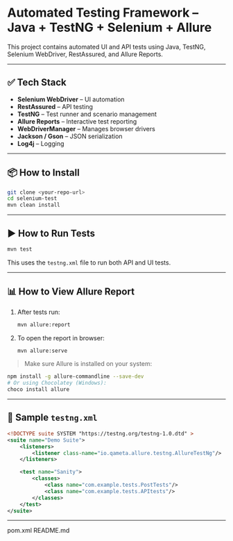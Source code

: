 # Automated Testing Framework – Java + TestNG + Selenium + Allure

This project contains automated UI and API tests using Java, TestNG, Selenium WebDriver, RestAssured, and Allure Reports.

---

## ✅ Tech Stack

- **Selenium WebDriver** – UI automation
- **RestAssured** – API testing
- **TestNG** – Test runner and scenario management
- **Allure Reports** – Interactive test reporting
- **WebDriverManager** – Manages browser drivers
- **Jackson / Gson** – JSON serialization
- **Log4j** – Logging

---

## 📦 How to Install

```bash
git clone <your-repo-url>
cd selenium-test
mvn clean install
```

---

## ▶️ How to Run Tests

```bash
mvn test
```

This uses the `testng.xml` file to run both API and UI tests.

---
## 📊 How to View Allure Report

1. After tests run:
   ```bash
   mvn allure:report
   ```

2. To open the report in browser:
   ```bash
   mvn allure:serve
   ```

> Make sure Allure is installed on your system:
```bash
npm install -g allure-commandline --save-dev
# Or using Chocolatey (Windows):
choco install allure
```

---

## 🧪 Sample `testng.xml`

```xml
<!DOCTYPE suite SYSTEM "https://testng.org/testng-1.0.dtd" >
<suite name="Demo Suite">
    <listeners>
        <listener class-name="io.qameta.allure.testng.AllureTestNg"/>
    </listeners>

    <test name="Sanity">
        <classes>
            <class name="com.example.tests.PostTests"/>
            <class name="com.example.tests.APItests"/>
        </classes>
    </test>
</suite>
```

---
pom.xml
README.md
```